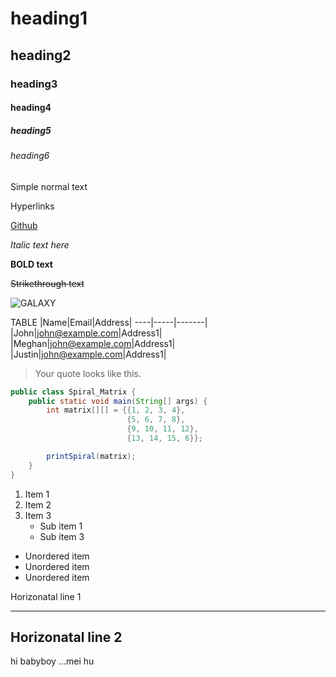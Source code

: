 # heading1
## heading2
### heading3
#### heading4
##### heading5
###### heading6

Simple normal text

Hyperlinks

[Github](https://www.github.com)

_Italic text here_

**BOLD text**

~~Strikethrough text~~

![GALAXY](https://science.nasa.gov/wp-content/uploads/2023/09/Milky_Way_illustration-1.jpeg?w=1280&format=webp)

TABLE
|Name|Email|Address|
----|-----|-------| 
|John|john@example.com|Address1|
|Meghan|john@example.com|Address1|
|Justin|john@example.com|Address1|

>Your quote looks like this.

```Java
public class Spiral_Matrix {
    public static void main(String[] args) {
        int matrix[][] = {{1, 2, 3, 4},
                          {5, 6, 7, 8},
                          {9, 10, 11, 12},
                          {13, 14, 15, 6}};

        printSpiral(matrix);
    }
}

```

1. Item 1
2. Item 2
3. Item 3
   * Sub item 1
   * Sub item 3
* Unordered item
* Unordered item
* Unordered item


Horizonatal line 1
***


Horizonatal line 2
---


hi babyboy ...mei hu